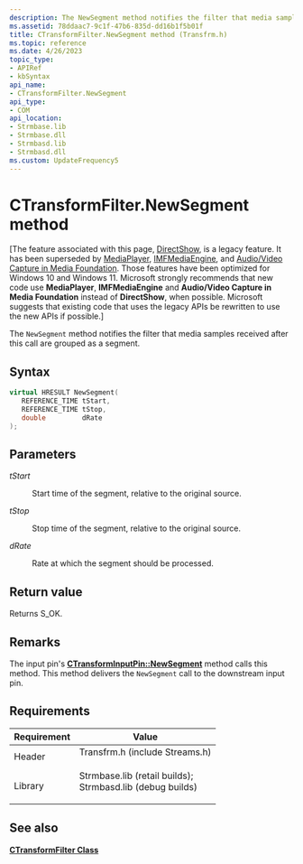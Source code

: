 ```yaml
---
description: The NewSegment method notifies the filter that media samples received after this call are grouped as a segment.
ms.assetid: 78ddaac7-9c1f-47b6-835d-dd16b1f5b01f
title: CTransformFilter.NewSegment method (Transfrm.h)
ms.topic: reference
ms.date: 4/26/2023
topic_type: 
- APIRef
- kbSyntax
api_name: 
- CTransformFilter.NewSegment
api_type: 
- COM
api_location: 
- Strmbase.lib
- Strmbase.dll
- Strmbasd.lib
- Strmbasd.dll
ms.custom: UpdateFrequency5
---
```


# CTransformFilter.NewSegment method

\[The feature associated with this page, [DirectShow](/windows/win32/directshow/directshow), is a legacy feature. It has been superseded by [MediaPlayer](/uwp/api/Windows.Media.Playback.MediaPlayer), [IMFMediaEngine](/windows/win32/api/mfmediaengine/nn-mfmediaengine-imfmediaengine), and [Audio/Video Capture in Media Foundation](windows/win32/medfound/audio-video-capture-in-media-foundation). Those features have been optimized for Windows 10 and Windows 11. Microsoft strongly recommends that new code use **MediaPlayer**, **IMFMediaEngine** and **Audio/Video Capture in Media Foundation** instead of **DirectShow**, when possible. Microsoft suggests that existing code that uses the legacy APIs be rewritten to use the new APIs if possible.\]

The `NewSegment` method notifies the filter that media samples received after this call are grouped as a segment.

## Syntax


```C++
virtual HRESULT NewSegment(
   REFERENCE_TIME tStart,
   REFERENCE_TIME tStop,
   double         dRate
);
```



## Parameters

<dl> <dt>

*tStart* 
</dt> <dd>

Start time of the segment, relative to the original source.

</dd> <dt>

*tStop* 
</dt> <dd>

Stop time of the segment, relative to the original source.

</dd> <dt>

*dRate* 
</dt> <dd>

Rate at which the segment should be processed.

</dd> </dl>

## Return value

Returns S\_OK.

## Remarks

The input pin's [**CTransformInputPin::NewSegment**](ctransforminputpin-newsegment.md) method calls this method. This method delivers the `NewSegment` call to the downstream input pin.

## Requirements



| Requirement | Value |
|--------------------|--------------------------------------------------------------------------------------------------------------------------------------------------------------------------------------------|
| Header<br/>  | <dl> <dt>Transfrm.h (include Streams.h)</dt> </dl>                                                                                  |
| Library<br/> | <dl> <dt>Strmbase.lib (retail builds); </dt> <dt>Strmbasd.lib (debug builds)</dt> </dl> |



## See also

<dl> <dt>

[**CTransformFilter Class**](ctransformfilter.md)
</dt> </dl>

 

 




